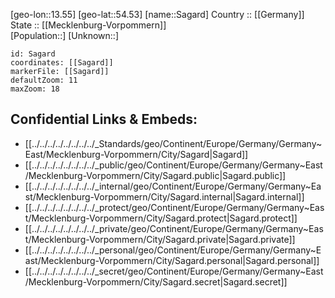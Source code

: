 ﻿---
location: [54.53,13.55] 
mapzoom: [7,12] 
mapmarker: city 
type: City
tags:
- geo/City


SpocWebEntityId: 33872
isDeleted: false
confidential: public

---
[geo-lon::13.55] 
[geo-lat::54.53] 
[name::Sagard] 
Country :: [[Germany]]  
State :: [[Mecklenburg-Vorpommern]]  
[Population::] 
[Unknown::] 


```leaflet
id: Sagard
coordinates: [[Sagard]] 
markerFile: [[Sagard]] 
defaultZoom: 11 
maxZoom: 18
```


## Confidential Links & Embeds: 
- [[../../../../../../../../_Standards/geo/Continent/Europe/Germany/Germany~East/Mecklenburg-Vorpommern/City/Sagard|Sagard]] 
- [[../../../../../../../../_public/geo/Continent/Europe/Germany/Germany~East/Mecklenburg-Vorpommern/City/Sagard.public|Sagard.public]] 
- [[../../../../../../../../_internal/geo/Continent/Europe/Germany/Germany~East/Mecklenburg-Vorpommern/City/Sagard.internal|Sagard.internal]] 
- [[../../../../../../../../_protect/geo/Continent/Europe/Germany/Germany~East/Mecklenburg-Vorpommern/City/Sagard.protect|Sagard.protect]] 
- [[../../../../../../../../_private/geo/Continent/Europe/Germany/Germany~East/Mecklenburg-Vorpommern/City/Sagard.private|Sagard.private]] 
- [[../../../../../../../../_personal/geo/Continent/Europe/Germany/Germany~East/Mecklenburg-Vorpommern/City/Sagard.personal|Sagard.personal]] 
- [[../../../../../../../../_secret/geo/Continent/Europe/Germany/Germany~East/Mecklenburg-Vorpommern/City/Sagard.secret|Sagard.secret]] 

